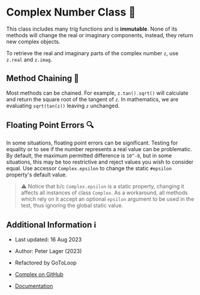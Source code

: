 # Complex Number Class 🔢

This class includes many trig functions and is **immutable**. None of its
methods will change the real or imaginary components, instead, they return
new complex objects.

To retrieve the real and imaginary parts of the complex number `z`, use
`z.real` and `z.imag`.

## Method Chaining 🔗

Most methods can be chained. For example, `z.tan().sqrt()` will calculate
and return the square root of the tangent of `z`. In mathematics, we are
evaluating `sqrt(tan(z))` leaving `z` unchanged.

## Floating Point Errors 🔍

In some situations, floating point errors can be significant. Testing for
equality or to see if the number represents a real value can be problematic.
By default, the maximum permitted difference is `10^-8`, but in some
situations, this may be too restrictive and reject values you wish to
consider equal. Use accessor `Complex.epsilon` to change the static
`#epsilon` property's default value.

> ⚠️ Notice that b/c `Complex.epsilon` is a static property, changing it affects
all instances of class `Complex`. As a workaround, all methods which rely on it
accept an optional `epsilon` argument to be used in the test, thus ignoring the
global static value.

## Additional Information ℹ️

- Last updated: 16 Aug 2023
- Author: Peter Lager (2023)
- Refactored by GoToLoop

- [Complex on GitHub](https://GitHub.com/GoToLoop/Complex)
- [Documentation](https://GoToLoop.GitHub.io/Complex)
